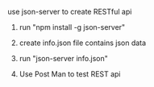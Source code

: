 use json-server to create RESTful api

1. run "npm install -g json-server"

2. create info.json file contains json data

3. run "json-server info.json"

4. Use Post Man to test REST api